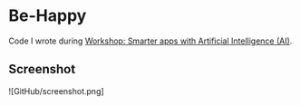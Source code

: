 # Be-Happy

Code I wrote during [Workshop: Smarter apps with Artificial Intelligence (AI)](https://www.meetup.com/Oslo-Xamarin-Meetup/events/254987557/).

## Screenshot


![GitHub/screenshot.png]
